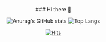 <div align="center">
  ### Hi there 👋



![Anurag's GitHub stats](https://github-readme-stats.vercel.app/api?username=ioimmini&show_icons=true&theme=graywhite)  ![Top Langs](https://github-readme-stats.vercel.app/api/top-langs/?username=ioimmini&layout=compact&theme=graywhite)

[![Hits](https://hits.seeyoufarm.com/api/count/incr/badge.svg?url=https%3A%2F%2Fgithub.com%2Fioimmini%2Fhit-counter&count_bg=%2379C83D&title_bg=%23555555&icon=&icon_color=%23E7E7E7&title=hits&edge_flat=false)](https://hits.seeyoufarm.com)
</div>
